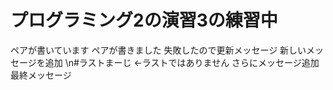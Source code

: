 # プログラミング2の演習3の練習中
ペアが書いています
ペアが書きました
失敗したので更新メッセージ
新しいメッセージを追加
\n#ラストまーじ
←ラストではありません
さらにメッセージ追加
最終メッセージ